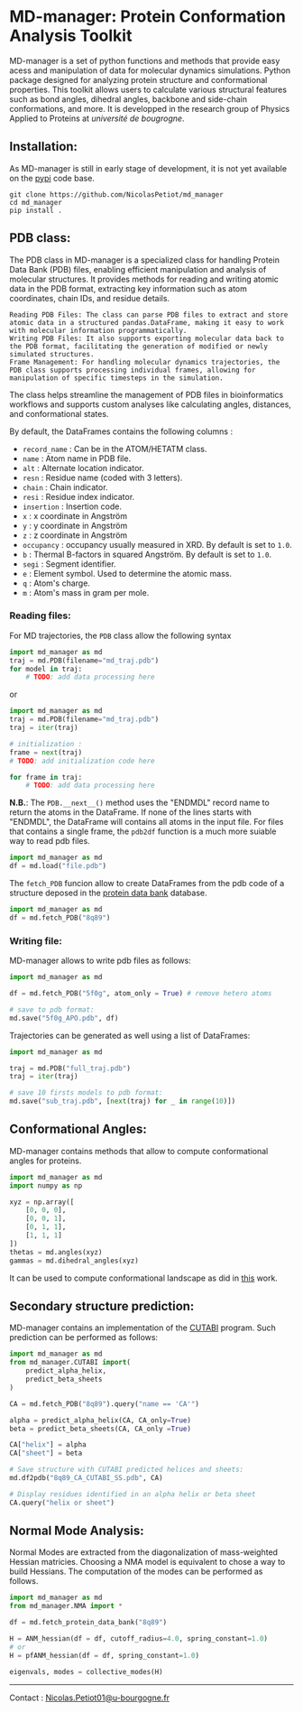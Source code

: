# MD-manager: Protein Conformation Analysis Toolkit

MD-manager is a set of python functions and methods that provide easy acess and manipulation of data for molecular dynamics simulations. Python package designed for analyzing protein structure and conformational properties. This toolkit allows users to calculate various structural features such as bond angles, dihedral angles, backbone and side-chain conformations, and more. It is developped in the research group of Physics Applied to Proteins at _université de bougrogne_.

## Installation:

As MD-manager is still in early stage of development, it is not yet available on the [pypi](https://pypi.org) code base.

```shell
git clone https://github.com/NicolasPetiot/md_manager
cd md_manager
pip install .
```

## PDB class:

The PDB class in MD-manager is a specialized class for handling Protein Data Bank (PDB) files, enabling efficient manipulation and analysis of molecular structures. It provides methods for reading and writing atomic data in the PDB format, extracting key information such as atom coordinates, chain IDs, and residue details.

    Reading PDB Files: The class can parse PDB files to extract and store atomic data in a structured pandas.DataFrame, making it easy to work with molecular information programmatically.
    Writing PDB Files: It also supports exporting molecular data back to the PDB format, facilitating the generation of modified or newly simulated structures.
    Frame Management: For handling molecular dynamics trajectories, the PDB class supports processing individual frames, allowing for manipulation of specific timesteps in the simulation.

The class helps streamline the management of PDB files in bioinformatics workflows and supports custom analyses like calculating angles, distances, and conformational states.

By default, the DataFrames contains the following columns :

* `record_name` : Can be in the ATOM/HETATM class.
* `name` : Atom name in PDB file.
* `alt` : Alternate location indicator.
* `resn` : Residue name (coded with 3 letters).
* `chain` : Chain indicator.
* `resi` : Residue index indicator.
* `insertion` : Insertion code.
* `x` : x coordinate in Angström
* `y` : y coordinate in Angström
* `z` : z coordinate in Angström
* `occupancy` : occupancy usually measured in XRD. By default is set to `1.0`.
* `b` : Thermal B-factors in squared Angström. By default is set to `1.0`.
* `segi` : Segment identifier.
* `e` : Element symbol. Used to determine the atomic mass.
* `q` : Atom's charge.
* `m` : Atom's mass in gram per mole.

### Reading files:

For MD trajectories, the `PDB` class allow the following syntax

```python
import md_manager as md
traj = md.PDB(filename="md_traj.pdb")
for model in traj:
    # TODO: add data processing here
```

or

```python
import md_manager as md
traj = md.PDB(filename="md_traj.pdb")
traj = iter(traj)

# initialization :
frame = next(traj)
# TODO: add initialization code here

for frame in traj:
    # TODO: add data processing here
```

**N.B.**: The `PDB.__next__()` method uses the "ENDMDL" record name to return the atoms in the DataFrame. If none of the lines starts with "ENDMDL", the DataFrame will contains all atoms in the input file. For files that contains a single frame, the `pdb2df` function is a much more suiable way to read pdb files.

```python
import md_manager as md
df = md.load("file.pdb")
```

The `fetch_PDB` funcion allow to create DataFrames from the pdb code of a structure deposed in the [protein data bank](https://www.rcsb.org) database.

```python
import md_manager as md
df = md.fetch_PDB("8q89")
```

### Writing file:

MD-manager allows to write pdb files as follows:

```python
import md_manager as md

df = md.fetch_PDB("5f0g", atom_only = True) # remove hetero atoms

# save to pdb format:
md.save("5f0g_APO.pdb", df)
```

Trajectories can be generated as well using a list of DataFrames:

```python
import md_manager as md

traj = md.PDB("full_traj.pdb")
traj = iter(traj)

# save 10 firsts models to pdb format:
md.save("sub_traj.pdb", [next(traj) for _ in range(10)])
```

## Conformational Angles:

MD-manager contains methods that allow to compute conformational angles for proteins.

```python
import md_manager as md
import numpy as np

xyz = np.array([
    [0, 0, 0],
    [0, 0, 1],
    [0, 1, 1],
    [1, 1, 1]
])
thetas = md.angles(xyz)
gammas = md.dihedral_angles(xyz)
```

It can be used to compute conformational landscape as did in [this](https://www.mdpi.com/2076-3417/12/16/8196) work.

## Secondary structure prediction:

MD-manager contains an implementation of the [CUTABI](https://www.frontiersin.org/articles/10.3389/fmolb.2021.786123/full) program. Such prediction can be performed as follows:

```python
import md_manager as md
from md_manager.CUTABI import(
    predict_alpha_helix, 
    predict_beta_sheets
)

CA = md.fetch_PDB("8q89").query("name == 'CA'")

alpha = predict_alpha_helix(CA, CA_only=True)
beta = predict_beta_sheets(CA, CA_only =True)

CA["helix"] = alpha
CA["sheet"] = beta

# Save structure with CUTABI predicted helices and sheets:
md.df2pdb("8q89_CA_CUTABI_SS.pdb", CA)

# Display residues identified in an alpha helix or beta sheet
CA.query("helix or sheet")
```

## Normal Mode Analysis:

Normal Modes are extracted from the diagonalization of mass-weighted Hessian matricies.
Choosing a NMA model is equivalent to chose a way to build Hessians. The computation of the modes can be performed as follows.

```python
import md_manager as md
from md_manager.NMA import *

df = md.fetch_protein_data_bank("8q89")

H = ANM_hessian(df = df, cutoff_radius=4.0, spring_constant=1.0)
# or 
H = pfANM_hessian(df = df, spring_constant=1.0)

eigenvals, modes = collective_modes(H)
```

---

Contact : Nicolas.Petiot01@u-bourgogne.fr
